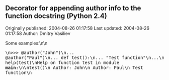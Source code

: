 ## Decorator for appending author info to the function docstring (Python 2.4)

Originally published: 2004-08-26 01:17:58
Last updated: 2004-08-26 01:17:58
Author: Dmitry Vasiliev

Some examples:\n\n<pre>\n>>> @author("John")\n... @author("Paul")\n... def test():\n...     "Test function"\n...\n>>> help(test)\nHelp on function test in module __main__:\n\ntest()\n    Author: John\n    Author: Paul\n    Test function\n</pre>